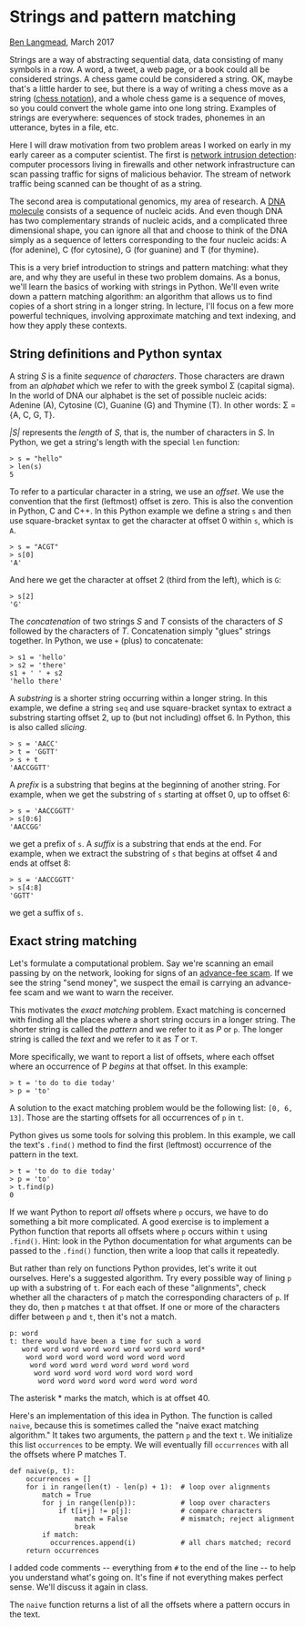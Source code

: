 # Strings and pattern matching
[Ben Langmead](www.langmead-lab.org), March 2017

Strings are a way of abstracting sequential data, data consisting of many symbols in a row.  A word, a tweet, a web page, or a book could all be considered strings.  A chess game could be considered a string.  OK, maybe that's a little harder to see, but there is a way of writing a chess move as a string ([chess notation](https://en.wikipedia.org/wiki/Chess_notation)), and a whole chess game is a sequence of moves, so you could convert the whole game into one long string.  Examples of strings are everywhere: sequences of stock trades, phonemes in an utterance, bytes in a file, etc.

Here I will draw motivation from two problem areas I worked on early in my early career as a computer scientist.  The first is [network intrusion detection](https://en.wikipedia.org/wiki/Intrusion_detection_system#Signature-based): computer processors living in firewalls and other network infrastructure can scan passing traffic for signs of malicious behavior.  The stream of network traffic being scanned can be thought of as a string.

The second area is computational genomics, my area of research.  A [DNA molecule](https://en.wikipedia.org/wiki/DNA) consists of a sequence of nucleic acids.  And even though DNA has two complementary strands of nucleic acids, and a complicated three dimensional shape, you can ignore all that and choose to think of the DNA simply as a sequence of letters corresponding to the four nucleic acids: A (for adenine), C (for cytosine), G (for guanine) and T (for thymine).

This is a very brief introduction to strings and pattern matching: what they are, and why they are useful in these two problem domains. As a bonus, we'll learn the basics of working with strings in Python.  We'll even write down a pattern matching algorithm: an algorithm that allows us to find copies of a short string in a longer string.  In lecture, I'll focus on a few more powerful techniques, involving approximate matching and text indexing, and how they apply these contexts.

## String definitions and Python syntax

A string _S_ is a finite _sequence_ of _characters_.
Those characters are drawn from an _alphabet_ which we refer to with the greek symbol Σ (capital sigma).  In the world of DNA our alphabet is the set of possible nucleic acids: Adenine (A), Cytosine (C), Guanine (G) and Thymine (T).  In other words: Σ = {A, C, G, T}.

_|S|_ represents the _length_ of _S_, that is, the number of characters in _S_.
In Python, we get a string's length with the special `len` function:

    > s = "hello"
    > len(s)
    5

To refer to a particular character in a string, we use an _offset_.
We use the convention that the first (leftmost) offset is zero.
This is also the convention in Python, C and C++.
In this Python example we define a string `s` and then use square-bracket syntax to get the character at offset 0 within `s`, which is `A`.

    > s = "ACGT"
    > s[0]
    'A'

And here we get the character at offset 2 (third from the left), which is `G`:

    > s[2]
    'G'

The _concatenation_ of two strings _S_ and _T_ consists of the characters of _S_ followed by the characters of _T_.
Concatenation simply "glues" strings together.
In Python, we use `+` (plus) to concatenate:

    > s1 = 'hello'
    > s2 = 'there'
    s1 + ' ' + s2
    'hello there'

A _substring_ is a shorter string occurring within a longer string.
In this example, we define a string `seq` and use square-bracket syntax to extract a substring starting offset 2, up to (but not including) offset 6. In Python, this is also called _slicing_.

    > s = 'AACC'
    > t = 'GGTT'
    > s + t
    'AACCGGTT'

A _prefix_ is a substring that begins at the beginning of another string.
For example, when we get the substring of `s` starting at offset 0, up to offset 6:

    > s = 'AACCGGTT'
    > s[0:6]
    'AACCGG'

we get a prefix of `s`. A _suffix_ is a substring that ends at the end. For example, when we extract the substring of `s` that begins at offset 4 and ends at offset 8:

    > s = 'AACCGGTT'
    > s[4:8]
    'GGTT'

we get a suffix of `s`.

## Exact string matching

Let's formulate a computational problem.  Say we're scanning an email passing by on the network, looking for signs of an [advance-fee scam](https://en.wikipedia.org/wiki/Advance-fee_scam). If we see the string "send money", we suspect the email is carrying an advance-fee scam and we want to warn the receiver.

This motivates the _exact matching_ problem.  Exact matching is concerned with finding all the places where a short string occurs in a longer string.  The shorter string is called the _pattern_ and we refer to it as _P_ or `p`.  The longer string is called the _text_ and we refer to it as _T_ or `T`.

More specifically, we want to report a list of offsets, where each offset where an occurrence of P _begins_ at that offset.  In this example:

    > t = 'to do to die today'
    > p = 'to'

A solution to the exact matching problem would be the following list: `[0, 6, 13]`.  Those are the starting offsets for all occurrences of `p` in `t`.

Python gives us some tools for solving this problem.  In this example, we call the text's `.find()` method to find the first (leftmost) occurrence of the pattern in the text.

    > t = 'to do to die today'
    > p = 'to'
    > t.find(p)
    0

If we want Python to report _all_ offsets where `p` occurs, we have to do something a bit more complicated.  A good exercise is to implement a Python function that reports all offsets where `p` occurs within `t` using `.find()`.  Hint: look in the Python documentation for what arguments can be passed to the `.find()` function, then write a loop that calls it repeatedly.

But rather than rely on functions Python provides, let's write it out ourselves.  Here's a suggested algorithm.  Try every possible way of lining `p` up with a substring of `t`. For each each of these "alignments", check whether all the characters of `p` match the corresponding characters of `p`. If they do, then `p` matches `t` at that offset. If one or more of the characters differ between `p` and `t`, then it's not a match.

```
p: word
t: there would have been a time for such a word
   word word word word word word word word word*
    word word word word word word word word
     word word word word word word word word
      word word word word word word word word
       word word word word word word word word
```

The asterisk * marks the match, which is at offset 40.

Here's an implementation of this idea in Python. The function is called `naive`, because this  is sometimes called the "naive exact matching algorithm." It takes two arguments, the pattern `p` and the text `t`.  We initialize this list `occurrences` to be empty.  We will eventually fill `occurrences` with all the offsets where P matches T.

```
def naive(p, t):
    occurrences = []
    for i in range(len(t) - len(p) + 1):  # loop over alignments
        match = True
        for j in range(len(p)):           # loop over characters
            if t[i+j] != p[j]:            # compare characters
                match = False             # mismatch; reject alignment
                break
        if match:
          occurrences.append(i)           # all chars matched; record
    return occurrences
```

I added code comments -- everything from `#` to the end of the line -- to help you understand what's going on.  It's fine if not everything makes perfect sense. We'll discuss it again in class.

The `naive` function returns a list of all the offsets where a pattern occurs in the text.

